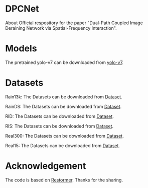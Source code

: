# DPCNet
About Official respository for the paper "Dual-Path Coupled Image Deraining Network via Spatial-Frequency Interaction".

# Models
The pretrained yolo-v7 can be downloaded from [yolo-v7](https://github.com/WongKinYiu/yolov7).
# Datasets
Rain13k: The Datasets can be downloaded from [Dataset](https://github.com/kuijiang94/MSPFN?tab=readme-ov-file).

RainDS: The Datasets can be downloaded from [Dataset](https://github.com/Ephemeral182/UDR-S2Former_deraining).

RID: The Datasets can be downloaded from [Dataset](https://github.com/lsy17096535/Single-Image-Deraining).

RIS: The Datasets can be downloaded from [Dataset](https://github.com/lsy17096535/Single-Image-Deraining).

Real300: The Datasets can be downloaded from [Dataset](https://xueyangfu.github.io/projects/LPNet.html).

Real15: The Datasets can be downloaded from [Dataset](https://github.com/ZhangXinNan/RainDetectionAndRemoval).

# Acknowledgement
The code is based on [Restormer](https://github.com/swz30/Restormer). Thanks for the sharing.
